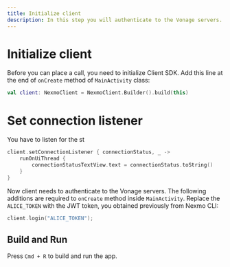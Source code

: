 ```yaml
---
title: Initialize client
description: In this step you will authenticate to the Vonage servers.
---
```


# Initialize client

Before you can place a call, you need to initialize Client SDK. Add this line at the end of `onCreate` method of `MainActivity` class:

```kotlin
val client: NexmoClient = NexmoClient.Builder().build(this)
```

# Set connection listener

You have to listen for the st

```kotlin
client.setConnectionListener { connectionStatus, _ ->
    runOnUiThread {
        connectionStatusTextView.text = connectionStatus.toString()
    }
}
```



Now client needs to authenticate to the Vonage servers. The following additions are required to `onCreate` method inside `MainActivity`. Replace the `ALICE_TOKEN` with the JWT token, you obtained previously from Nexmo CLI:

```kotlin
client.login("ALICE_TOKEN");
```


## Build and Run

Press `Cmd + R` to build and run the app.
